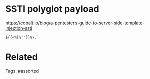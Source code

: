 # SSTI polyglot payload
https://cobalt.io/blog/a-pentesters-guide-to-server-side-template-injection-ssti
```
${{<%[%'"}}%\.
```

# Related

Tags:
    #assorted
